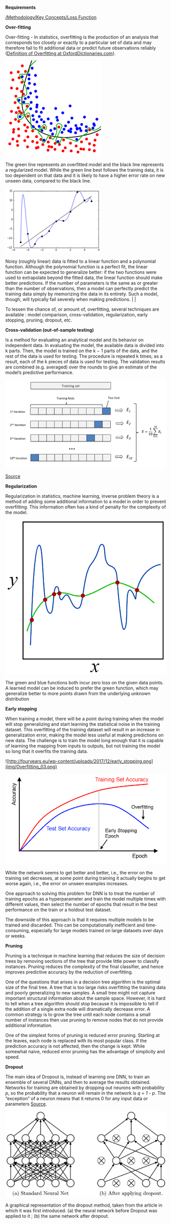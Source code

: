 **Requirements**

[/Methodology/Key Concepts/Loss Function](/Key%20Concepts/Loss%20Function.md)

**Over-fitting**

Over-fitting - In statistics, overfitting is the production of an analysis that
corresponds too closely or exactly to a particular set of data and may therefore
fail to fit additional data or predict future observations reliably ([Definition of Overfitting at OxfordDictionaries.com](https://en.oxforddictionaries.com/definition/overfitting)).

![](img/Overfitting_cl.png)

The green line represents an overfitted model and the black line represents a regularized model. While the green line best follows the training data, it is too dependent on that data and it is likely to have a higher error rate on new unseen data, compared to the black line.

![](img/Overfitting_rg.png)

Noisy (roughly linear) data is fitted to a linear function and a polynomial function. Although the polynomial function is a perfect fit, the linear function can be expected to generalize better: if the two functions were used to extrapolate beyond the fitted data, the linear function should make better predictions. If the number of parameters is the same as or greater than the number of observations, then a model can perfectly predict the training data simply by memorizing the data in its entirety. Such a model, though, will typically fail severely when making predictions. |   |

To lessen the chance of, or amount of, overfitting, several techniques are available : model comparison, cross-validation, regularization, early stopping, pruning, dropout, etc.

**Cross-validation (out-of-sample testing)**

Is a method for evaluating an analytical model and its behavior on independent
data. In evaluating the model, the available data is divided into k parts. Then,
the model is trained on the k − 1 parts of the data, and the rest of the data is
used for testing. The procedure is repeated k times; as a result, each of the k
pieces of data is used for testing. The validation results are combined (e.g.
averaged) over the rounds to give an estimate of the model’s predictive
performance.

![Cross validation](img/Overfitting_01.png)

[Source](https://medium.com/@sebastiannorena/some-model-tuning-methods-bfef3e6544f0)

**Regularization**

Regularization in statistics, machine learning, inverse problem theory is a
method of adding some additional information to a model in order to prevent
overfitting. This information often has a kind of penalty for the complexity of
the model.

![](img/Overfitting_02.png)

The green and blue functions both incur zero loss on the given data points. A
learned model can be induced to prefer the green function, which may generalize
better to more points drawn from the underlying unknown distribution

**Early stopping**

When training a model, there will be a point during training when the model will
stop generalizing and start learning the statistical noise in the training
dataset. This overfitting of the training dataset will result in an increase in
generalization error, making the model less useful at making predictions on new
data. The challenge is to train the model long enough that it is capable of
learning the mapping from inputs to outputs, but not training the model so long
that it overfits the training data.

![http://fouryears.eu/wp-content/uploads/2017/12/early_stopping.png](img/Overfitting_03.png)

![Early stopping machine learning](img/Overfitting_04.png)

While the network seems to get better and better, i.e., the error on the
training set decreases, at some point during training it actually begins to get
worse again, i.e., the error on unseen examples increases.

One approach to solving this problem for DNN is to treat the number of training
epochs as a hyperparameter and train the model multiple times with different
values, then select the number of epochs that result in the best performance on
the train or a holdout test dataset.

The downside of this approach is that it requires multiple models to be trained
and discarded. This can be computationally inefficient and time-consuming,
especially for large models trained on large datasets over days or weeks.

**Pruning**

Pruning is a technique in machine learning that reduces the size of decision
trees by removing sections of the tree that provide little power to classify
instances. Pruning reduces the complexity of the final classifier, and hence
improves predictive accuracy by the reduction of overfitting.

One of the questions that arises in a decision tree algorithm is the optimal
size of the final tree. A tree that is too large risks overfitting the training
data and poorly generalizing to new samples. A small tree might not capture
important structural information about the sample space. However, it is hard to
tell when a tree algorithm should stop because it is impossible to tell if the
addition of a single extra node will dramatically decrease error. A common
strategy is to grow the tree until each node contains a small number of
instances then use pruning to remove nodes that do not provide additional
information.

One of the simplest forms of pruning is reduced error pruning. Starting at the
leaves, each node is replaced with its most popular class. If the prediction
accuracy is not affected, then the change is kept. While somewhat naive, reduced
error pruning has the advantage of simplicity and speed.

**Dropout**

The main idea of Dropout is, instead of learning one DNN, to train an ensemble
of several DNNs, and then to average the results obtained. Networks for training
are obtained by dropping out neurons with probability *p*, so the probability
that a neuron will remain in the network is *q = 1 - p*. The “exception” of a
neuron means that it returns 0 for any input data or parameters
[Source](https://habr.com/en/company/wunderfund/blog/330814/).

![](img/Overfitting_05.jpg)

A graphical representation of the dropout method, taken from the article in
which it was first introduced. (a) the neural network before Dropout was applied
to it ; (b) the same network after dropout.
